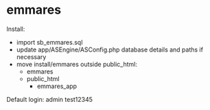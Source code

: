 # emmares

Install:
- import sb_emmares.sql
- update app/ASEngine/ASConfig.php database details and paths if necessary
- move install/emmares outside public_html:
  - emmares
  - public_html
      - emmares_app
      
Default login:
admin
test12345
